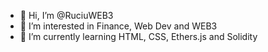 - 👋 Hi, I’m @RuciuWEB3
- 👀 I’m interested in Finance, Web Dev and WEB3
- 🌱 I’m currently learning HTML, CSS, Ethers.js and Solidity


